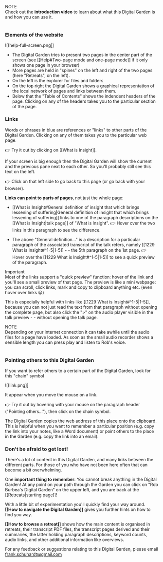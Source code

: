 <div class="admonition note"><div class="title">NOTE</div><div class="content">
Check out the <b><a aria-label-position="top" aria-label="Help > A quick introduction" data-href="Help#A quick introduction" class="internal-link">introduction video</a></b> to learn about what this <a aria-label-position="top" aria-label="Retreats" data-href="Retreats" class="internal-link">Digital Garden</a> is and how you can use it.<br/>
</div></div>
<br/>

### Elements of the website
![[help-full-screen.png]]

 - The Digital Garden tries to present two pages in the center part of the screen (see [[Help#Two-page mode and one-page mode]] if it only shows one page in your browser)
 - More pages are held in "spines" on the left and right of the two pages (here "Retreats", on the left).
 -  On the left is the explorer for files and folders.
 -  On the top right the Digital Garden shows a graphical representation of the local network of pages and links between them.
  - Below that the "Table of Contents" shows the indendent headers of the page. Clicking on any of the headers takes you to the particular section of the page.
 
### Links
Words or phrases in blue are references or "links" to other parts of the Digital Garden. Clicking on any of them takes you to the particular web page.

👉 Try it out by clicking on [[What is Insight]].

If your screen is big enough then the Digital Garden will show the current and the previous pane next to each other. So you'll probably still see this text on the left.

👉 Click on that left side to go back to this page (or go back with your browser). 

**Links can point to parts of pages**, not just the whole page:
- [[What is Insight#General definition of insight that which brings lessening of suffering|General definition of insight that which brings lessening of suffering]] links to one of the paragraph descriptions on the [[What is Insight|talk page]] of "What is Insight". 
👉 Hover over the two links in this paragraph to see the difference.

- The above "General definition..." is a description for a particular paragraph of the associated transcript of the talk refers, namely [[1229 What is Insight#^1-5|1-5]] - - the 5th paragraph on the 1st page.
👉 Hover over the [[1229 What is Insight#^1-5|1-5]] to see a quick preview of the paragraph.

<div class="admonition warning"><div class="title">Important</div><div class="content">
Most of the links support a "quick preview" function: hover of the link and you'll see a small preview of that page. The preview is like a mini webpage: you can scroll, click links, mark and copy to clipboard anything etc. (even hover over links 😀)<br/>
</div></div>

This is especially helpful with links like [[1229 What is Insight#^1-5|1-5]], because you can not just read the text from that paragraph without opening the complete  page, but also click the ">" on the audio player visible in the talk preview - - without opening the talk page.

<div class="admonition note"><div class="title">NOTE</div><div class="content">
Depending on your internet connection it can take awhile until the audio files for a page have loaded. As soon as the small audio recorder shows a sensible length you can press play and listen to Rob's voice.<br/>
</div></div>

<br/>

### Pointing others to this Digital Garden
If you want to refer others to a certain part of the Digital Garden, look for this "chain" symbol

![[link.png]]

It appear when you move the mouse on a link.

👉 Try it out by hovering with your mouse on the paragraph header ("Pointing others..."), then click on the chain symbol.

The Digital Garden copies the web address of this place onto the clipboard. This is helpful when you want to remember a particular position (e.g. copy the link into your notes, like a Word document) or point others to the place in the Garden (e.g. copy the link into an email).

### Don't be afraid to get lost!
There's a lot of content in this Digital Garden, and many links between the different parts. For those of you who have not been here often that can become a bit overwhelming. 

One **important thing to remember**: You cannot break anything in the Digital Garden! At any point on your path through the Garden you can click on "Rob Burbea's Digital Garden" on the upper left, and you are back at the [[Retreats|starting page]]!

With a little bit of experimentation you'll quickly find your way around. **[[How to navigate the Digital Garden]]** gives you further hints on how to find you way.

**[[How to browse a retreat]]** shows how the main content is organised in retreats, their transcript PDF files, the transcript pages derived and their summaries, the latter holding paragraph descriptions, keyword counts, audio links, and other additional information like overviews.

For any feedback or suggestions relating to this Digital Garden, please email frank.schuhardt@gmail.com
<br/>
